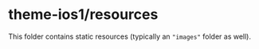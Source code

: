 # theme-ios1/resources

This folder contains static resources (typically an `"images"` folder as well).
